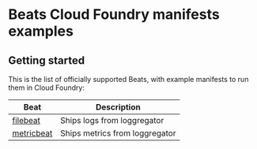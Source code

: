 # Beats Cloud Foundry manifests examples

## Getting started

This is the list of officially supported Beats, with example manifests to run
them in Cloud Foundry:

Beat | Description
---- | ----
[filebeat](filebeat) | Ships logs from loggregator
[metricbeat](metricbeat) | Ships metrics from loggregator
